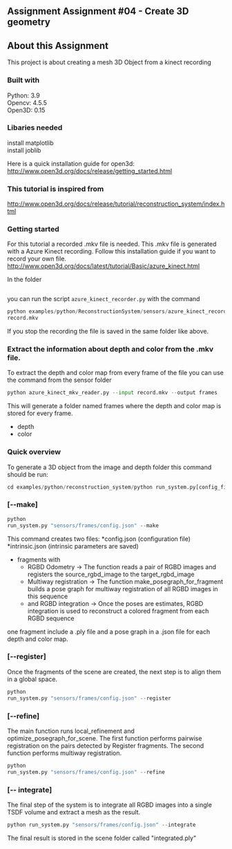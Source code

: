 ## Assignment Assignment #04 - Create 3D geometry

## About this Assignment

This project is about creating a mesh 3D Object from a kinect recording

### Built with

Python: 3.9 <br>
Opencv: 4.5.5 <br>
Open3D: 0.15 <br>

### Libaries needed

install matplotlib <br>
install joblib

Here is a quick installation guide for open3d:
http://www.open3d.org/docs/release/getting_started.html

### This tutorial is inspired from

http://www.open3d.org/docs/release/tutorial/reconstruction_system/index.html

### Getting started

For this tutorial a recorded .mkv file is needed. This .mkv file is generated with a Azure Kinect recording. Follow this
installation guide if you want to record your own file.
http://www.open3d.org/docs/latest/tutorial/Basic/azure_kinect.html

In the folder

```python examples/python/ReconstructionSystem/sensors/
```

you can run the script ```azure_kinect_recorder.py``` with the command

```python
python examples/python/ReconstructionSystem/sensors/azure_kinect_recorder.py --output
record.mkv
```

If you stop the recording the file is saved in the same folder like above.

### Extract the information about depth and color from the .mkv file.

To extract the depth and color map from every frame of the file you can use the command from the sensor folder

```python
python azure_kinect_mkv_reader.py --input record.mkv --output frames
```

This will generate a folder named frames where the depth and color map is stored for every frame.

* depth
* color

### Quick overview

To generate a 3D object from the image and depth folder this command should be run:

```python
cd examples/python/reconstruction_system/python run_system.py[config_file][--make][--register][--refine][--integrate]
```

### [--make]

```python
python
run_system.py "sensors/frames/config.json" --make
```

This command creates two files:
*config.json (configuration file)
*intrinsic.json (intrinsic parameters are saved)

* fragments with
    * RGBD Odometry -> The function reads a pair of RGBD images and registers the source_rgbd_image to the
      target_rgbd_image
    * Multiway registration -> The function make_posegraph_for_fragment builds a pose graph for multiway registration of
      all RGBD images in this sequence
    * and RGBD integration -> Once the poses are estimates, RGBD integration is used to reconstruct a colored fragment
      from each RGBD sequence

one fragment include a .ply file and a pose graph in a .json file for each depth and color map.

### [--register]

Once the fragments of the scene are created, the next step is to align them in a global space.

```python
python
run_system.py "sensors/frames/config.json" --register
```

### [--refine]

The main function runs local_refinement and optimize_posegraph_for_scene. The first function performs pairwise
registration on the pairs detected by Register fragments. The second function performs multiway registration.

```python
python
run_system.py "sensors/frames/config.json" --refine
```

### [-- integrate]

The final step of the system is to integrate all RGBD images into a single TSDF volume and extract a mesh as the result.

```python
python run_system.py "sensors/frames/config.json" --integrate
```

The final result is stored in the scene folder called "integrated.ply"
